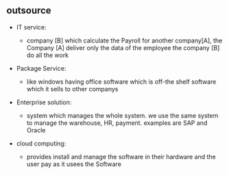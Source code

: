 ## outsource 
- IT service:
    - company [B] which calculate the Payroll for another company[A], the Company [A] deliver only the data of the employee the company [B] do all the work 

- Package Service:
    - like windows having office software which is off-the shelf software which it sells to other companys

- Enterprise solution:
    - system which manages the whole system. we use the same system to manage the warehouse, HR, payment.
    examples are SAP and Oracle 

- cloud computing:
    - provides install and manage the software in their hardware and the user pay as it usees the Software